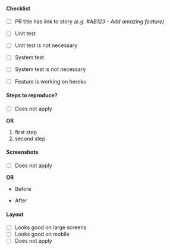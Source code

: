 #### Checklist

- [ ] PR title has link to story *(e.g. #AB123 - Add amazing feature)*
- [ ] Unit test
- [ ] Unit test is not necessary
- [ ] System test
- [ ] System test is not necessary
- [ ] Feature is working on heroku


#### Steps to reproduce?
- [ ] Does not apply

**OR**

1. first step
1. second step


#### Screenshots
- [ ] Does not apply

**OR**
* Before

* After

#### Layout
- [ ] Looks good on large screens
- [ ] Looks good on mobile
- [ ] Does not apply
